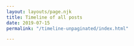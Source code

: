 ```yaml
---
layout: layouts/page.njk
title: Timeline of all posts
date: 2019-07-15
permalink: "/timeline-unpaginated/index.html"

---
```

